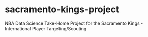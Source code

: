 # sacramento-kings-project
NBA Data Science Take-Home Project for the Sacramento Kings - International Player Targeting/Scouting
